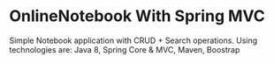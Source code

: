 # OnlineNotebook With Spring MVC
Simple Notebook application with CRUD + Search operations.
Using technologies are: Java 8, Spring Core & MVC, Maven, Boostrap
